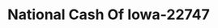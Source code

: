 ---
f_zip-code: 51031
f_state-code: IA
title: National Cash Of Iowa-22747
f_phone: 712-546-5488
f_city-only: Le Mars
f_address: 520D 4Th Street Sw Le Mars
f_location-unique-id: '22747'
slug: national-cash-of-iowa-22747
updated-on: '2024-05-30T13:46:58.046Z'
created-on: '2024-05-30T13:36:59.803Z'
published-on: '2024-05-30T13:54:32.469Z'
f_city-state: cms/city/le-mars-ia.md
f_company: cms/company/national-cash-of-iowa.md
f_state: cms/state/iowa.md
layout: '[payday-loan].html'
tags: payday-loan
---